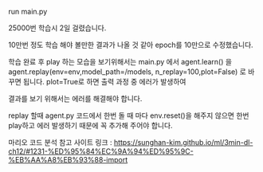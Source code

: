 run main.py

25000번 학습시 2일 걸렸습니다.

10만번 정도 학습 해야 볼만한 결과가 나올 것 같아 epoch를 10만으로 수정했습니다.

학습 완료 후 play 하는 모습을 보기위해서는 main.py 에서 agent.learn() 을 agent.replay(env=env,model_path=/models, n_replay=100,plot=False) 로 바꾸면 됩니다. plot=True로 하면 출력 과정 중 에러가 발생하여

결과를 보기 위해서는 에러를 해결해야 합니다.

replay 할때 agent.py 코드에서 한번 돌 때 마다 env.reset()을 해주지 않으면 한번 play하고 에러 발생하기 때문에 꼭 추가해 주어야 합니다.



마리오 코드 분석 참고 사이트 링크 : https://sunghan-kim.github.io/ml/3min-dl-ch12/#1231-%ED%95%84%EC%9A%94%ED%95%9C-%EB%AA%A8%EB%93%88-import

